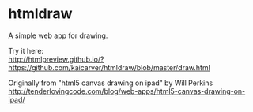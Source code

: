 htmldraw
========

A simple web app for drawing.

Try it here:  
http://htmlpreview.github.io/?https://github.com/kaicarver/htmldraw/blob/master/draw.html

Originally from "html5 canvas drawing on ipad" by Will Perkins  
http://tenderlovingcode.com/blog/web-apps/html5-canvas-drawing-on-ipad/
